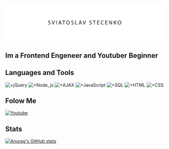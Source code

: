 [![Header](https://raw.githubusercontent.com/kingcatttttt/kingcatttttt/226628eae1821a4a6877834f446b88811119757a/asets/screen.png)](https://www.youtube.com/channel/UCYjQQb34u0c3E2Ez57WUp6g)

## Im a Frontend Engeneer and Youtuber Beginner  


## Languages and Tools
![+jQuery](https://img.shields.io/badge/-jQuery-<909090>?style=for-the-badge&logo=jQuery)
![+Node_js](https://img.shields.io/badge/-Node_js-909090?style=for-the-badge&logo=Node_js)
![+AJAX](https://img.shields.io/badge/-AJAX-909090?style=for-the-badge&logo=AJAX)
![+JavaScript](https://img.shields.io/badge/-JavaScript-909090?style=for-the-badge&logo=JavaScript)
![+SQL](https://img.shields.io/badge/-SQL-909090?style=for-the-badge&logo=SQL)
![+HTML](https://img.shields.io/badge/-HTML-909090?style=for-the-badge&logo=HTML)
![+CSS](https://img.shields.io/badge/-CSS-909090?style=for-the-badge&logo=CSS)

## Folow Me

[![Youtube](https://img.shields.io/badge/-YouTube-909090?style=for-the-badge&logo=YouTube&logoColor=ff0000)](https://www.youtube.com/channel/UCYjQQb34u0c3E2Ez57WUp6g)

## Stats

[![Anurag's GitHub stats](https://github-readme-stats.vercel.app/api?username=kingcatttttt&show_icons=true)](https://github.com/anuraghazra/github-readme-stats)




